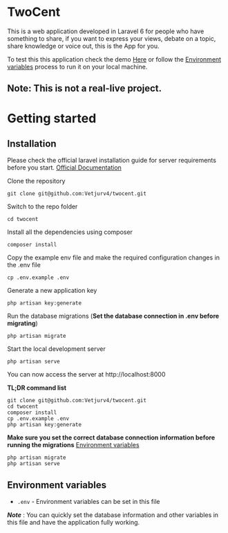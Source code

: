 # TwoCent

This is a web application developed in Laravel 6 for people who have something to share, if you want to express your views, debate on a topic, share knowledge or voice out, this is the App for you.

To test this this application check the demo [Here](https://twocent.herokuapp.com/) or follow the [Environment variables](#installation) process to run it on your local machine.

Note: This is not a real-live project.
----------

# Getting started

## Installation

Please check the official laravel installation guide for server requirements before you start. [Official Documentation](https://laravel.com/docs/6/installation#installation)


Clone the repository

    git clone git@github.com:Vetjurv4/twocent.git

Switch to the repo folder

    cd twocent

Install all the dependencies using composer

    composer install

Copy the example env file and make the required configuration changes in the .env file

    cp .env.example .env

Generate a new application key

    php artisan key:generate

Run the database migrations (**Set the database connection in .env before migrating**)

    php artisan migrate

Start the local development server

    php artisan serve

You can now access the server at http://localhost:8000

**TL;DR command list**

    git clone git@github.com:Vetjurv4/twocent.git
    cd twocent
    composer install
    cp .env.example .env
    php artisan key:generate
    
**Make sure you set the correct database connection information before running the migrations** [Environment variables](#environment-variables)

    php artisan migrate
    php artisan serve
	

## Environment variables

- `.env` - Environment variables can be set in this file

***Note*** : You can quickly set the database information and other variables in this file and have the application fully working.